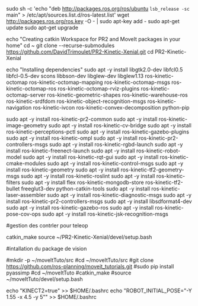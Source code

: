 sudo sh -c 'echo "deb http://packages.ros.org/ros/ubuntu `lsb_release -sc` main" > /etc/apt/sources.list.d/ros-latest.list'
wget http://packages.ros.org/ros.key -O - | sudo apt-key add -
sudo apt-get update
sudo apt-get upgrade

echo "Creating catkin Workspace for PR2 and MoveIt packages in your home"
cd ~
git clone --recurse-submodules https://github.com/DavidTrimoulet/PR2-Kinetic-Xenial.git
cd PR2-Kinetic-Xenial

echo "Installing dependencies"
sudo apt -y install libgtk2.0-dev libfcl0.5 libfcl-0.5-dev scons libbson-dev libglew-dev libglew1.13 ros-kinetic-octomap ros-kinetic-octomap-mapping ros-kinetic-octomap-msgs ros-kinetic-octomap-ros ros-kinetic-octomap-rviz-plugins ros-kinetic-octomap-server ros-kinetic-geometric-shapes ros-kinetic-warehouse-ros ros-kinetic-srdfdom ros-kinetic-object-recognition-msgs ros-kinetic-navigation ros-kinetic-ivcon ros-kinetic-convex-decomposition python-pip

sudo apt -y install ros-kinetic-pr2-common
sudo apt -y install ros-kinetic-image-geometry
sudo apt -y install ros-kinetic-cv-bridge
sudo apt -y install ros-kinetic-perceptions-pctl
sudo apt -y install ros-kinetic-gazebo-plugins
sudo apt -y install ros-kinetic-ompl
sudo apt -y install ros-kinetic-pr2-controllers-msgs
sudo apt -y install ros-kinetic-rgbd-launch
sudo apt -y install ros-kinetic-freenect-launch
sudo apt -y install ros-kinetic-robot-model
sudo apt -y install ros-kinetic-rqt-gui
sudo apt -y install ros-kinetic-cmake-modules
sudo apt -y install ros-kinetic-control-msgs
sudo apt -y install ros-kinetic-geometry 
sudo apt -y install ros-kinetic-tf2-geometry-msgs
sudo apt -y install ros-kinetic-roslint
sudo apt -y install ros-kinetic-filters
sudo apt -y install flex ros-kinetic-mongodb-store ros-kinetic-tf2-bullet freeglut3-dev python-catkin-tools
sudo apt -y install ros-kinetic-laser-assembler
sudo apt -y install ros-kinetic-diagnostic-msgs
sudo apt -y install ros-kinetic-pr2-controllers-msgs
sudo apt -y install libsdformat4-dev
sudo apt -y install ros-kinetic-gazebo-ros
sudo apt -y install ros-kinetic-pose-cov-ops
sudo apt -y install ros-kinetic-jsk-recognition-msgs


#gestion des contrler pour teleop



catkin_make
source ~/PR2-Kinetic-Xenial/devel/setup.bash

#intallation du package de vision



#mkdir -p ~/moveItTuto/src
#cd ~/moveItTuto/src
#git clone https://github.com/ros-planning/moveit_tutorials.git
#sudo pip install pyassimp
#cd ~/moveItTuto
#catkin_make
#source ~/moveItTuto/devel/setup.bash

echo "KINECT2=true" >> $HOME/.bashrc
echo "ROBOT_INITIAL_POSE="-Y 1.55 -x 4.5 -y 5"" >> $HOME/.bashrc
